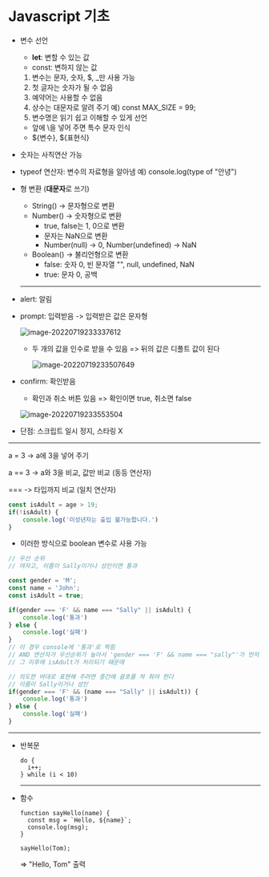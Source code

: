 # Javascript  기초

- 변수 선언

  - **let**: 변할 수 있는 값
  - const: 변하지 않는 값

  1. 변수는 문자, 숫자, $, _만 사용 가능
  2. 첫 글자는 숫자가 될 수 없음
  3. 예약어는 사용할 수 없음
  4. 상수는 대문자로 알려 주기   예) const MAX_SIZE = 99;
  5. 변수명은 읽기 쉽고 이해할 수 있게 선언

  - 앞에 \을 넣어 주면 특수 문자 인식
  - ${변수}, ${표현식}

- 숫자는 사칙연산 가능

- typeof 연산자: 변수의 자료형을 알아냄 예) console.log(type of "안녕")

  

- 형 변환 (**대문자**로 쓰기)

  - String() -> 문자형으로 변환
  - Number() -> 숫자형으로 변환
    - true, false는 1, 0으로 변환
    - 문자는 NaN으로 변환
    - Number(null) -> 0, Number(undefined) -> NaN
  - Boolean() -> 불리언형으로 변환
    - false: 숫자 0, 빈 문자열 "", null, undefined, NaN
    - true: 문자 0, 공백

  ------

- alert: 알림

- prompt: 입력받음 -> 입력받은 값은 문자형

  ![image-20220719233337612](C:\Users\kiwio\AppData\Roaming\Typora\typora-user-images\image-20220719233337612.png)

  - 두 개의 값을 인수로 받을 수 있음 => 뒤의 값은 디폴트 값이 된다

    ![image-20220719233507649](C:\Users\kiwio\AppData\Roaming\Typora\typora-user-images\image-20220719233507649.png)

- confirm: 확인받음

  - 확인과 취소 버튼 있음 => 확인이면 true, 취소면 false

  ![image-20220719233553504](C:\Users\kiwio\AppData\Roaming\Typora\typora-user-images\image-20220719233553504.png)

- 단점: 스크립트 일시 정지, 스타링 X

----

a = 3 ->  a에 3을 넣어 주기

a == 3 -> a와 3을 비교, 값만 비교 (동등 연산자)

=== -> 타입까지 비교 (일치 연산자)

```javascript
const isAdult = age > 19;
if(!isAdult) {
    console.log('미성년자는 출입 불가능합니다.')
}
```

- 이러한 방식으로 boolean 변수로 사용 가능

```javascript
// 우선 순위
// 여자고, 이름이 Sally이거나 성인이면 통과

const gender = 'M';
const name = 'John';
const isAdult = true;

if(gender === 'F' && name === "Sally" || isAdult) {
	console.log('통과')
} else {
	console.log('실패')
}
// 이 경우 console에 '통과'로 찍힘
// AND 연산자가 우선순위가 높아서 'gender === 'F' && name === "sally"'가 먼저 처리되고,
// 그 이후에 isAdult가 처리되기 때문에

// 의도한 바대로 표현해 주려면 중간에 괄호를 쳐 줘야 한다
// 이름이 Sally이거나 성인
if(gender === 'F' && (name === "Sally" || isAdult)) {
	console.log('통과')
} else {
	console.log('실패')
}
```

-----

- 반복문

  ```
  do {
  	i++;
  } while (i < 10)
  ```
  
  ----

- 함수

  ```
  function sayHello(name) {
  	const msg = `Hello, ${name}`;
  	console.log(msg);
  }
  
  sayHello(Tom);
  ```

  =>  "Hello, Tom" 출력